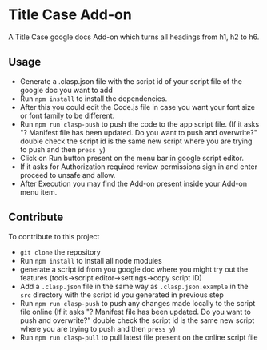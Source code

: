 # Title Case Add-on

A Title Case google docs Add-on which turns all headings from h1, h2 to h6.

## Usage

- Generate a .clasp.json file with the script id of your script file of the google doc you want to add
- Run `npm install` to install the dependencies.
- After this you could edit the Code.js file in case you want your font size or font family to be different.
- Run `npm run clasp-push` to push the code to the app script file. (If it asks "? Manifest file has been updated. Do you want to push and overwrite?" double check the script id is the same new script where you are trying to push and then `press y`)
- Click on Run button present on the menu bar in google script editor.
- If it asks for Authorization required review permissions sign in and enter proceed to <project name> unsafe and allow.
- After Execution you may find the Add-on present inside your Add-on menu item.

## Contribute

To contribute to this project

- `git clone` the repository
- Run `npm install` to install all node modules
- generate a script id from you google doc where you might try out the features (tools->script editor->settings->copy script ID)
- Add a `.clasp.json` file in the same way as `.clasp.json.example` in the `src` directory with the script id you generated in previous step
- Run `npm run clasp-push` to push any changes made locally to the script file online (If it asks "? Manifest file has been updated. Do you want to push and overwrite?" double check the script id is the same new script where you are trying to push and then `press y`)
- Run `npm run clasp-pull` to pull latest file present on the online script file
